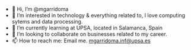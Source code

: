 - 👋 Hi, I’m @mgarridoma
- 👀 I’m interested in technology & everything related to, I love computing sytems and data processing.
- 🌱 I’m currently learning at UPSA, located in Salamanca, Spain
- 💞️ I’m looking to collaborate on businesses related to my career.
- 📫 How to reach me: Email me. mgarridoma.inf@upsa.es

